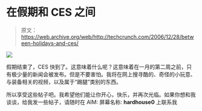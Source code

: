 # 在假期和 CES 之间

> 原文：<https://web.archive.org/web/http://techcrunch.com/2006/12/28/between-holidays-and-ces/>

![](img/4582192c3c0c70db2b8ef73388ab5510.png)

假期结束了，CES 快到了。这意味着什么呢？这意味着在一月的第二周之前，只有极少量的新闻会被发布。但是不要害怕。我将在网上搜寻酷的、奇怪的小玩意、与装备相关的视频，以及属于“踢腿”类别的东西。

所以享受这些帖子吧。我希望他们能让你开心，快乐，并再次光临。如果你想和我谈谈，给我发一些帖子，请随时在 AIM:
屏幕名称: **hardhouse0** 上联系我